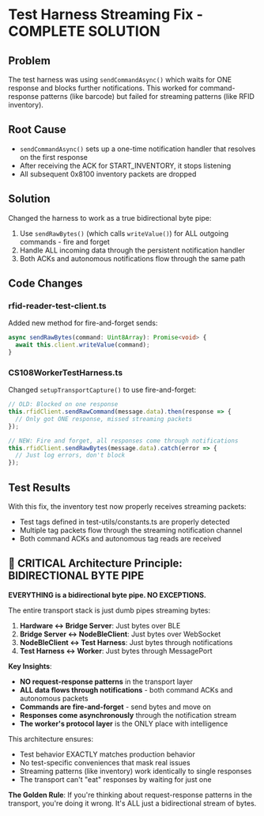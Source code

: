 # Test Harness Streaming Fix - COMPLETE SOLUTION

## Problem
The test harness was using `sendCommandAsync()` which waits for ONE response and blocks further notifications. This worked for command-response patterns (like barcode) but failed for streaming patterns (like RFID inventory).

## Root Cause
- `sendCommandAsync()` sets up a one-time notification handler that resolves on the first response
- After receiving the ACK for START_INVENTORY, it stops listening
- All subsequent 0x8100 inventory packets are dropped

## Solution
Changed the harness to work as a true bidirectional byte pipe:
1. Use `sendRawBytes()` (which calls `writeValue()`) for ALL outgoing commands - fire and forget
2. Handle ALL incoming data through the persistent notification handler
3. Both ACKs and autonomous notifications flow through the same path

## Code Changes

### rfid-reader-test-client.ts
Added new method for fire-and-forget sends:
```typescript
async sendRawBytes(command: Uint8Array): Promise<void> {
  await this.client.writeValue(command);
}
```

### CS108WorkerTestHarness.ts
Changed `setupTransportCapture()` to use fire-and-forget:
```typescript
// OLD: Blocked on one response
this.rfidClient.sendRawCommand(message.data).then(response => {
  // Only got ONE response, missed streaming packets
});

// NEW: Fire and forget, all responses come through notifications
this.rfidClient.sendRawBytes(message.data).catch(error => {
  // Just log errors, don't block
});
```

## Test Results
With this fix, the inventory test now properly receives streaming packets:
- Test tags defined in test-utils/constants.ts are properly detected
- Multiple tag packets flow through the streaming notification channel
- Both command ACKs and autonomous tag reads are received

## 🚨 CRITICAL Architecture Principle: BIDIRECTIONAL BYTE PIPE

**EVERYTHING is a bidirectional byte pipe. NO EXCEPTIONS.**

The entire transport stack is just dumb pipes streaming bytes:
1. **Hardware ↔ Bridge Server**: Just bytes over BLE
2. **Bridge Server ↔ NodeBleClient**: Just bytes over WebSocket
3. **NodeBleClient ↔ Test Harness**: Just bytes through notifications
4. **Test Harness ↔ Worker**: Just bytes through MessagePort

**Key Insights**:
- **NO request-response patterns** in the transport layer
- **ALL data flows through notifications** - both command ACKs and autonomous packets
- **Commands are fire-and-forget** - send bytes and move on
- **Responses come asynchronously** through the notification stream
- **The worker's protocol layer** is the ONLY place with intelligence

This architecture ensures:
- Test behavior EXACTLY matches production behavior
- No test-specific conveniences that mask real issues
- Streaming patterns (like inventory) work identically to single responses
- The transport can't "eat" responses by waiting for just one

**The Golden Rule**: If you're thinking about request-response patterns in the transport, you're doing it wrong. It's ALL just a bidirectional stream of bytes.